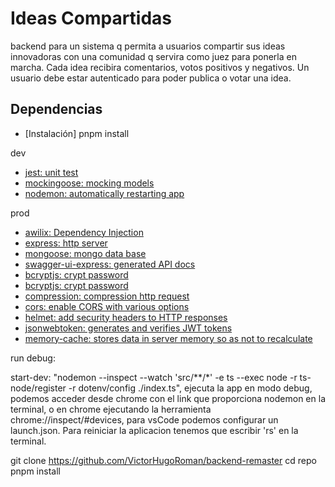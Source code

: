 # Ideas Compartidas

backend para un sistema q permita a usuarios compartir sus ideas innovadoras
con una comunidad q servira como juez para ponerla en marcha.
Cada idea recibira comentarios, votos positivos y negativos.
Un usuario debe estar autenticado para poder publica o votar una idea.

## Dependencias

- [Instalación]
pnpm install

dev
- [jest: unit test](https://jestjs.io/docs/getting-started)
- [mockingoose: mocking models](https://www.npmjs.com/package/mockingoose)
- [nodemon: automatically restarting app](https://www.npmjs.com/package/nodemon)
    
prod
- [awilix: Dependency Injection](https://www.npmjs.com/package/awilix)
- [express: http server](https://www.npmjs.com/package/express)
- [mongoose: mongo data base](https://mongoosejs.com/docs/typescript.html)
- [swagger-ui-express: generated API docs](https://www.npmjs.com/package/swagger-ui-express)
- [bcryptjs: crypt password](https://www.npmjs.com/package/bcryptjs)
- [bcryptjs: crypt password](https://www.npmjs.com/package/bcryptjs)
- [compression:  compression http request](https://www.npmjs.com/package/compression)
- [cors: enable CORS with various options](https://www.npmjs.com/package/cors)
- [helmet: add security headers to HTTP responses](https://www.npmjs.com/package/helmet)
- [jsonwebtoken: generates and verifies JWT tokens](https://www.npmjs.com/package/jsonwebtoken)
- [memory-cache: stores data in server memory so as not to recalculate](https://www.npmjs.com/package/memory-cache)

run debug:

start-dev: "nodemon  --inspect --watch 'src/**/*' -e ts --exec node -r ts-node/register -r dotenv/config ./index.ts",
    ejecuta la app en modo debug, podemos acceder desde chrome con el link que proporciona nodemon
    en la terminal, o en chrome ejecutando la herramienta chrome://inspect/#devices, para vsCode
    podemos configurar un launch.json. Para reiniciar la aplicacion tenemos que escribir 'rs' en 
    la terminal.


git clone https://github.com/VictorHugoRoman/backend-remaster
cd repo
pnpm install
